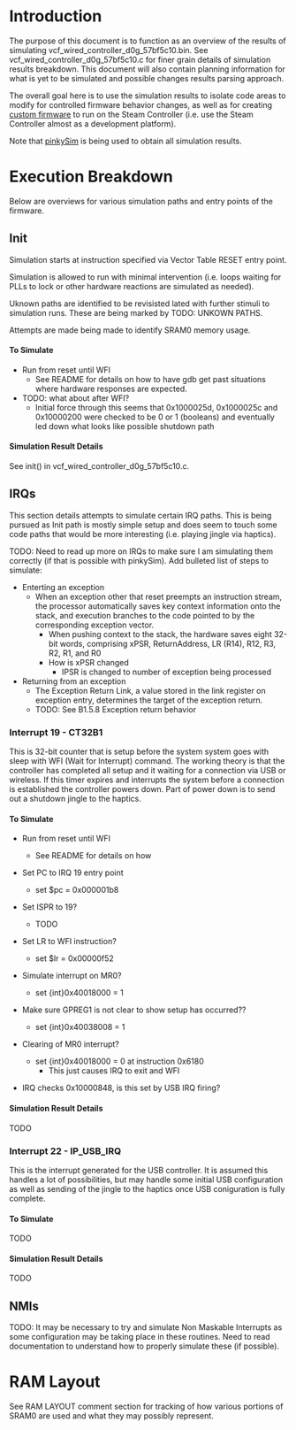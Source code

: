 # Introduction

The purpose of this document is to function as an overview of the results of 
 simulating vcf_wired_controller_d0g_57bf5c10.bin. See 
 vcf_wired_controller_d0g_57bf5c10.c for finer grain details of simulation 
 results breakdown. This document will also contain planning information for
 what is yet to be simulated and possible changes results parsing approach. 

The overall goal here is to use the simulation results to isolate code areas to 
 modify for controlled firmware behavior changes, as well as for creating 
 [custom firmware](https://github.com/greggersaurus/SteamControllerCustomFirmware) 
 to run on the Steam Controller (i.e. use the Steam Controller almost as a 
 development platform).

Note that [pinkySim](https://github.com/greggersaurus/pinkySim) is being used 
 to obtain all simulation results.

# Execution Breakdown

Below are overviews for various simulation paths and entry points of the firmware.

## Init

Simulation starts at instruction specified via Vector Table RESET entry point.
 
Simulation is allowed to run with minimal intervention (i.e. loops waiting for
 PLLs to lock or other hardware reactions are simulated as needed). 

Uknown paths are identified to be revisisted lated with further stimuli to
 simulation runs. These are being marked by TODO: UNKOWN PATHS.

Attempts are made being made to identify SRAM0 memory usage.

#### To Simulate

* Run from reset until WFI
    * See README for details on how to have gdb get past situations where hardware responses are expected.
* TODO: what about after WFI?
    * Initial force through this seems that 0x1000025d, 0x1000025c and 0x10000200 were checked to be 0 or 1 (booleans) and eventually led down what looks like possible shutdown path

#### Simulation Result Details

See init() in vcf_wired_controller_d0g_57bf5c10.c.

## IRQs

This section details attempts to simulate certain IRQ paths. This is being 
 pursued as Init path is mostly simple setup and does seem to touch some code paths
 that would be more interesting (i.e. playing jingle via haptics).

TODO: Need to read up more on IRQs to make sure I am simulating them correctly
 (if that is possible with pinkySim). Add bulleted list of steps to simulate:
* Enterting an exception
    * When an exception other that reset preempts an instruction stream, the processor automatically saves key context information onto the stack, and execution branches to the code pointed to by the corresponding exception vector.
        * When pushing context to the stack, the hardware saves eight 32-bit words, comprising xPSR, ReturnAddress, LR (R14), R12, R3, R2, R1, and R0
        * How is xPSR changed
            * IPSR is changed to number of exception being processed
* Returning from an exception
    * The Exception Return Link, a value stored in the link register on exception entry, determines the target of the exception return.
    * TODO: See B1.5.8 Exception return behavior

### Interrupt 19 - CT32B1

This is 32-bit counter that is setup before the system system goes with sleep
 with WFI (Wait for Interrupt) command. The working theory is that the controller
 has completed all setup and it waiting for a connection via USB or wireless.
 If this timer expires and interrupts the system before a connection is established
 the controller powers down. Part of power down is to send out a shutdown jingle 
 to the haptics.

#### To Simulate

* Run from reset until WFI
    * See README for details on how 
* Set PC to IRQ 19 entry point
    * set $pc = 0x000001b8

* Set ISPR to 19?
    * TODO
* Set LR to WFI instruction?
    * set $lr = 0x00000f52

* Simulate interrupt on MR0?
    * set {int}0x40018000 = 1
* Make sure GPREG1 is not clear to show setup has occurred??
    * set {int}0x40038008 = 1
* Clearing of MR0 interrupt?
    * set {int}0x40018000 = 0 at instruction 0x6180
        * This just causes IRQ to exit and WFI

* IRQ checks 0x10000848, is this set by USB IRQ firing?

#### Simulation Result Details

TODO

###  Interrupt 22 - IP_USB_IRQ

This is the interrupt generated for the USB controller. It is assumed this
 handles a lot of possibilities, but may handle some initial USB configuration
 as well as sending of the jingle to the haptics once USB coniguration is
 fully complete.

#### To Simulate

TODO

#### Simulation Result Details

TODO

## NMIs

TODO: It may be necessary to try and simulate Non Maskable Interrupts as some
 configuration may be taking place in these routines. Need to read documentation
 to understand how to properly simulate these (if possible).

# RAM Layout

See RAM LAYOUT comment section for tracking of how various portions of SRAM0
 are used and what they may possibly represent.

